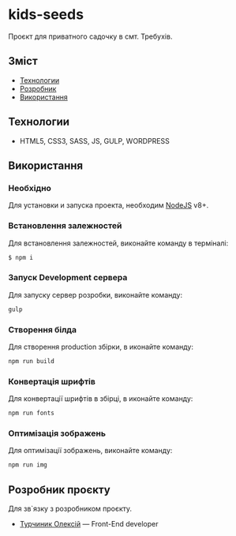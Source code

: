 # kids-seeds

Проєкт для приватного садочку в смт. Требухів.

## Зміст

- [Технологии](#технологии)
- [Розробник](#Розробник-проєкту)
- [Використання](#Використання)

## Технологии

- HTML5, CSS3, SASS, JS, GULP, WORDPRESS

## Використання

### Необхідно

Для установки и запуска проекта, необходим [NodeJS](https://nodejs.org/) v8+.

### Встановлення залежностей

Для встановлення залежностей, виконайте команду в терміналі:

```sh
$ npm i
```

### Запуск Development сервера

Для запуску сервер розробки, виконайте команду:

```sh
gulp
```

### Створення білда

Для створення production збірки, в иконайте команду:

```sh
npm run build
```

### Конвертація шрифтів

Для конвертації шрифтів в збірці, в иконайте команду:

```sh
npm run fonts
```

### Оптимізація зображень

Для оптимізації зображень, виконайте команду:

```sh
npm run img
```

## Розробник проєкту

Для зв`язку з розробником проєкту.

- [Турчиник Олексій](https://www.linkedin.com/in/turchynyk-oleksii/) — Front-End developer
